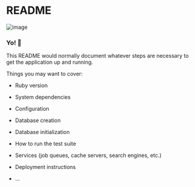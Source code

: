 # README


![image](https://github.com/archkr0w/maxValues/assets/126942746/c693e68e-fc35-4c33-824a-2c94c9888be8)

### Yo! 🤖

This README would normally document whatever steps are necessary to get the
application up and running.

Things you may want to cover:

* Ruby version

* System dependencies

* Configuration

* Database creation

* Database initialization

* How to run the test suite

* Services (job queues, cache servers, search engines, etc.)

* Deployment instructions

* ...
